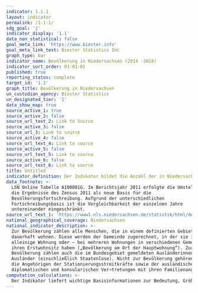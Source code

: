 ```yaml
---
indicator: 1.1.1
layout: indicator
permalink: /1-1-1/
sdg_goal: '1'
indicator_display: '1.1'
data_non_statistical: false
goal_meta_link: 'https://www.biester.info'
goal_meta_link_text: Biester Statistics Inc
graph_type: bar
indicator_name: Bevölkerung in Niedersachsen (2014 -2018)
indicator_sort_order: 01-01-01
published: true
reporting_status: complete
target_id: '1.1'
graph_title: Bevölkerung in Niedersachsen
un_custodian_agency: Biester Statistics
un_designated_tier: '1'
data_show_map: true
source_active_1: true
source_active_2: false
source_url_text_2: Link to Source
source_active_3: false
source_url_3: Link to source
source_active_4: false
source_url_text_4: Link to source
source_active_5: false
source_url_text_5: Link to source
source_active_6: false
source_url_text_6: Link to source
title: Untitled
indicator_definition: Der Indikator bildet die Anzahl der in Niedersachsen lebenden Menschen ab
data_footnote: >-
  LSN Online Tabelle A100001G. Im Berichtsjahr 2011 erfolgte die Umstellung auf
  die Ergebnisse des Zensus 2011 als neue Basis für die
  Bevölkerungsfortschreibung. Aufgrund der unterschiedlichen
  Fortschreibungsbasis ist die Vergleichbarkeit der einzelnen Jahre
  untereinander eingeschränkt.
source_url_text_1: 'https://www1.nls.niedersachsen.de/statistik/html/default.asp'
national_geographical_coverage: Niedersachsen
national_indicator_description: >-
  Zur Bevölkerung zählen alle Menschen, die in einem definierten Gebiet
  dauerhaft wohnen. Diese werden der Gemeinde zugerechnet, in der sie ihre
  alleinige Wohnung oder – bei mehreren Wohnungen in verschiedenen Gemeinden –
  ihren Erstwohnsitz haben („Bevölkerung am Ort der Hauptwohnung“). Zur
  Bevölkerung zählen auch die im Bundesgebiet gemeldeten Ausländerinnen und
  Ausländer (einschließlich Staatenlose). Nicht zur Bevölkerung gehören hingegen
  die Angehörigen der Stationierungsstreitkräfte sowie der ausländischen
  diplomatischen und konsularischen Ver¬tretungen mit ihren Familienangehörigen.
computation_calculations: >-
  Der Indikator liefert wichtige Basisinformationen zur Bedeutung, Größe und Entwicklung der kreisfreien Städte,    kreisangehörigen Großstädte sowie der Landkreise und Statistischen Regionen Niedersachsens. Gesellschaftliche Teilhabe vollzieht sich vor dem Hintergrund dieser regionalen Strukturen und Entwicklungen. Die Fortschreibung des Bevölkerungsstandes wird, ausgehend von den Ergebnissen der jeweils letzten Volkszäh¬lung, aufgrund der Meldungen der Standesämter zu Geburten und Sterbefällen sowie der von den Einwohner¬meldeämtern gemeldeten Angaben über Zu- und Fortzüge durchgeführt. Bei den hier dargestellten Bevölkerungsdaten bis 2010 handelt es sich um Fortschreibungszahlen, die auf Ergebnissen der Volkszählung 1987 basieren. Ab 2011 basieren die Bevölkerungsdaten auf der Fortschreibung der Ergeb¬nisse des Zensus 2011. Die Angaben zum Bevölkerungsstand umfassen zum 31.12. eines jeden Jahres Geschlecht, Altersjahr und Staats¬angehörigkeit (Deutsche, Ausländerinnen und Ausländer). Die Angaben zum Bevölkerungsstand geben zum 31.03., 30.06. und 30.09. nur Auskunft über die Zahl der Einwohner und ihr Geschlecht. Die Tabelle ist im Excel-Format verfügbar unter www.ms.niedersachsen.de. Angaben für Niedersachsen auf Ge¬meindeebene sind verfügbar in der LSN-Online-Datenbank (Statistische Erhebung - 100 Bevölkerungsfortschrei¬bung) sowie bundesweit in der Regionaldatenbank Deutschland.Methodische Erläuterungen finden sich fortlaufend in den halbjährlich erscheinenden Statistischen Berichten Nie¬dersachsen A I 2, Bevölkerung der Gemeinden.
---
```

